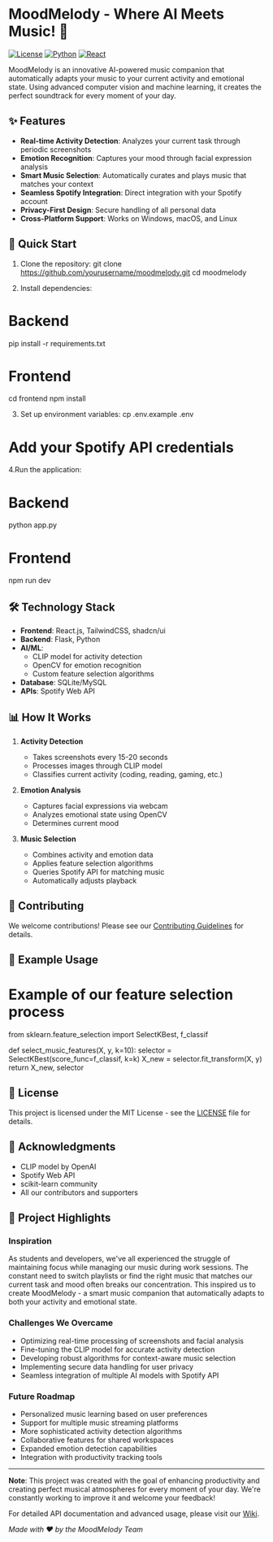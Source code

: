 # MoodMelody - Where AI Meets Music! 🎵

[![License](https://img.shields.io/badge/License-MIT-blue.svg)](LICENSE)
[![Python](https://img.shields.io/badge/Python-3.8%2B-blue)](https://www.python.org/)
[![React](https://img.shields.io/badge/React-18.0%2B-61dafb)](https://reactjs.org/)

MoodMelody is an innovative AI-powered music companion that automatically adapts your music to your current activity and emotional state. Using advanced computer vision and machine learning, it creates the perfect soundtrack for every moment of your day.

## ✨ Features

- **Real-time Activity Detection**: Analyzes your current task through periodic screenshots
- **Emotion Recognition**: Captures your mood through facial expression analysis
- **Smart Music Selection**: Automatically curates and plays music that matches your context
- **Seamless Spotify Integration**: Direct integration with your Spotify account
- **Privacy-First Design**: Secure handling of all personal data
- **Cross-Platform Support**: Works on Windows, macOS, and Linux

## 🚀 Quick Start

1. Clone the repository:
git clone https://github.com/yourusername/moodmelody.git
cd moodmelody

2. Install dependencies:
# Backend
pip install -r requirements.txt

# Frontend
cd frontend
npm install

3. Set up environment variables:
cp .env.example .env
# Add your Spotify API credentials

4.Run the application:
# Backend
python app.py

# Frontend
npm run dev


## 🛠️ Technology Stack

- **Frontend**: React.js, TailwindCSS, shadcn/ui
- **Backend**: Flask, Python
- **AI/ML**: 
  - CLIP model for activity detection
  - OpenCV for emotion recognition
  - Custom feature selection algorithms
- **Database**: SQLite/MySQL
- **APIs**: Spotify Web API

## 📊 How It Works

1. **Activity Detection**
   - Takes screenshots every 15-20 seconds
   - Processes images through CLIP model
   - Classifies current activity (coding, reading, gaming, etc.)

2. **Emotion Analysis**
   - Captures facial expressions via webcam
   - Analyzes emotional state using OpenCV
   - Determines current mood

3. **Music Selection**
   - Combines activity and emotion data
   - Applies feature selection algorithms
   - Queries Spotify API for matching music
   - Automatically adjusts playback

## 🤝 Contributing

We welcome contributions! Please see our [Contributing Guidelines](CONTRIBUTING.md) for details.

## 🎯 Example Usage
# Example of our feature selection process
from sklearn.feature_selection import SelectKBest, f_classif

def select_music_features(X, y, k=10):
    selector = SelectKBest(score_func=f_classif, k=k)
    X_new = selector.fit_transform(X, y)
    return X_new, selector


## 📝 License

This project is licensed under the MIT License - see the [LICENSE](LICENSE) file for details.

## 🙏 Acknowledgments

- CLIP model by OpenAI
- Spotify Web API
- scikit-learn community
- All our contributors and supporters

## 🌟 Project Highlights

### Inspiration
As students and developers, we've all experienced the struggle of maintaining focus while managing our music during work sessions. The constant need to switch playlists or find the right music that matches our current task and mood often breaks our concentration. This inspired us to create MoodMelody - a smart music companion that automatically adapts to both your activity and emotional state.

### Challenges We Overcame
- Optimizing real-time processing of screenshots and facial analysis
- Fine-tuning the CLIP model for accurate activity detection
- Developing robust algorithms for context-aware music selection
- Implementing secure data handling for user privacy
- Seamless integration of multiple AI models with Spotify API

### Future Roadmap
- Personalized music learning based on user preferences
- Support for multiple music streaming platforms
- More sophisticated activity detection algorithms
- Collaborative features for shared workspaces
- Expanded emotion detection capabilities
- Integration with productivity tracking tools

---

**Note**: This project was created with the goal of enhancing productivity and creating perfect musical atmospheres for every moment of your day. We're constantly working to improve it and welcome your feedback!

For detailed API documentation and advanced usage, please visit our [Wiki](wiki).

*Made with ❤️ by the MoodMelody Team*

